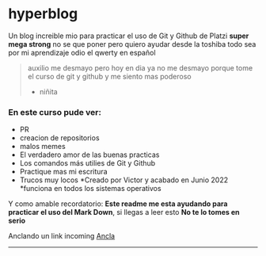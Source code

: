 # hyperblog 
Un blog increible mio para practicar el uso de Git y Github de Platzi
**super mega strong**
no se que poner pero quiero ayudar desde la toshiba
todo sea por mi aprendizaje
odio el qwerty en español
> auxilio me desmayo pero hoy en dia ya no me desmayo porque tome el curso de git y github y me siento mas poderoso
> - niñita 

### En este curso pude ver:
* PR
* creacion de repositorios
* malos memes
* El verdadero amor de las buenas practicas
* Los comandos más utilies de Git y Github
* Practique mas mi escritura
* Trucos muy locos
*Creado por Victor y acabado en Junio 2022
*funciona en todos los sistemas operativos

Y como amable recordatorio: **Este readme me esta ayudando para practicar el uso del 	Mark Down**, si llegas a leer esto **No te lo tomes en serio**

Anclando un link incoming [Ancla](https://www.typingclub.com/sportal/program-3.game "Ancla")

------------
